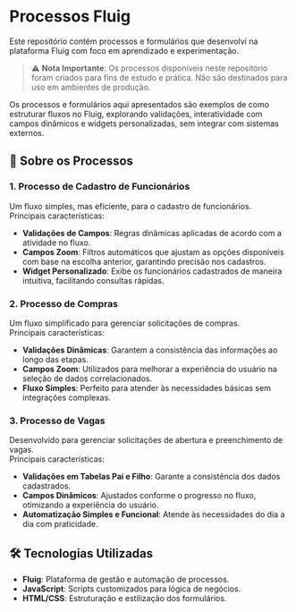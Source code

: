 # Processos Fluig

Este repositório contém processos e formulários que desenvolvi na plataforma Fluig com foco em aprendizado e experimentação.

> ⚠️ **Nota Importante**: Os processos disponíveis neste repositório foram criados para fins de estudo e prática. Não são destinados para uso em ambientes de produção.

Os processos e formulários aqui apresentados são exemplos de como estruturar fluxos no Fluig, explorando validações, interatividade com campos dinâmicos e widgets personalizadas, sem integrar com sistemas externos.



## 📄 Sobre os Processos

### 1. **Processo de Cadastro de Funcionários**
Um fluxo simples, mas eficiente, para o cadastro de funcionários.  
Principais características:
- **Validações de Campos**: Regras dinâmicas aplicadas de acordo com a atividade no fluxo.
- **Campos Zoom**: Filtros automáticos que ajustam as opções disponíveis com base na escolha anterior, garantindo precisão nos cadastros.
- **Widget Personalizado**: Exibe os funcionários cadastrados de maneira intuitiva, facilitando consultas rápidas.

### 2. **Processo de Compras**
Um fluxo simplificado para gerenciar solicitações de compras.  
Principais características:
- **Validações Dinâmicas**: Garantem a consistência das informações ao longo das etapas.
- **Campos Zoom**: Utilizados para melhorar a experiência do usuário na seleção de dados correlacionados.
- **Fluxo Simples**: Perfeito para atender às necessidades básicas sem integrações complexas.

### 3. **Processo de Vagas**
Desenvolvido para gerenciar solicitações de abertura e preenchimento de vagas.  
Principais características:
- **Validações em Tabelas Pai e Filho**: Garante a consistência dos dados cadastrados.
- **Campos Dinâmicos**: Ajustados conforme o progresso no fluxo, otimizando a experiência do usuário.
- **Automatização Simples e Funcional**: Atende às necessidades do dia a dia com praticidade.

## 🛠️ Tecnologias Utilizadas

- **Fluig**: Plataforma de gestão e automação de processos.
- **JavaScript**: Scripts customizados para lógica de negócios.
- **HTML/CSS**: Estruturação e estilização dos formulários.
